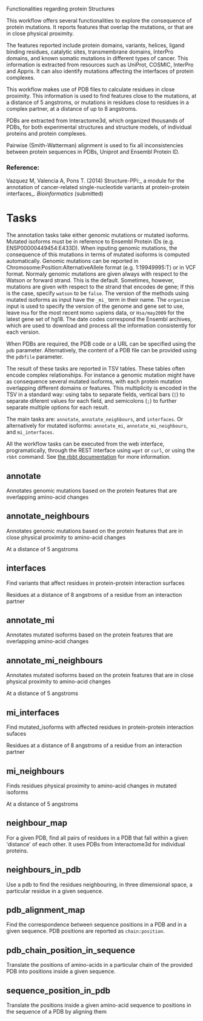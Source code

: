 Functionalities regarding protein Structures

This workflow offers several functionalities to explore the consequence of
protein mutations. It reports features that overlap the mutations, or that are
in close physical proximity. 

The features reported include protein domains, variants, helices, ligand
binding residues, catalytic sites, transmembrane domains, InterPro domains, and
known somatic mutations in different types of cancer. This information is
extracted from resources such as UniProt, COSMIC, InterPro and Appris. It can
also identify mutations affecting the interfaces of protein complexes.

This workflow makes use of PDB files to calculate residues in close proximity.
This information is used to find features close to the mutations, at a distance
of 5 angstroms, or mutations in residues close to residues in a complex partner,
at a distance of up to 8 angstroms. 

PDBs are extracted from Interactome3d, which organized thousands of PDBs,
for both experimental structures and structure models, of individual
proteins and protein complexes.

Pairwise (Smith-Watterman) alignment is used to fix all inconsistencies between
protein sequences in PDBs, Uniprot and Ensembl Protein ID.

### Reference:

Vazquez M, Valencia A, Pons T. (2014) Structure-PPi:_ a module for the
annotation of cancer-related single-nucleotide variants at protein-protein
interfaces_. *Bioinformatics* (submitted)

# Tasks

The annotation tasks take either genomic mutations or mutated isoforms. Mutated
isoforms must be in reference to Ensembl Protein IDs (e.g.
ENSP00000449454:E433D). When inputing genomic mutations, the consequence of
this mutations in terms of mutated isoforms is computed automatically. Genomic
mutations can be reported in Chromosome:Position:AlternativeAllele format (e.g.
1:19949995:T) or in VCF format. Normaly genomic mutations are given always with
respect to the Watson or forward strand. This is the default. Sometimes,
however, mutations are given with respect to the strand that encodes de gene;
If this is the case, specify `watson` to be `false`. The version of the methods
using mutated isoforms as input have the `_mi_` term in their name. The
`organism` input is used to specify the version of the genome and gene set to
use, leave `Hsa` for the most recent `H`omo `sa`piens data, or `Hsa/may2009`
for the latest gene set of hg18. The date codes correspond the Ensembl
archives, which are used to download and process all the information
consistently for each version.

When PDBs are required, the PDB code or a URL can be specified using the `pdb`
parameter. Alternatively, the content of a PDB file can be provided using the
`pdbfile` parameter.

The result of these tasks are reported in TSV tables. These tables often encode
complex relationships. For instance a genomic mutation might have as
consequence several mutated isoforms, with each protein mutation overlapping
different domains or features. This multiplicity is encoded in the TSV in a
standard way: using tabs to separate fields, vertical bars (`|`) to separate
diferent values for each field, and semicolons (`;`) to further separate
multiple options for each result.

The main tasks are: `annotate`, `annotate_neighbours`, and `interfaces`. 
Or alternatively for mutated isoforms: `annotate_mi`, `annotate_mi_neighbours`, 
and `mi_interfaces`. 

All the workflow tasks can be executed from the web interface, programatically,
through the REST interface using `wget` or `curl`, or using the `rbbt` command.
See [the rbbt documentation](http://mikisvaz.github.io/rbbt/) for more
information.

## annotate

Annotates genomic mutations based on the protein features that are overlapping
amino-acid changes

## annotate_neighbours

Annotates genomic mutations based on the protein features that are in close
physical proximity to amino-acid changes

At a distance of 5 angstroms 

## interfaces

Find variants that affect residues in protein-protein interaction surfaces

Residues at a distance of 8 angstroms of a residue from an interaction partner

## annotate_mi

Annotates mutated isoforms based on the protein features that are overlapping
amino-acid changes

## annotate_mi_neighbours

Annotates mutated isoforms based on the protein features that are in close
physical proximity to amino-acid changes

At a distance of 5 angstroms 

## mi_interfaces

Find mutated_isoforms with affected residues in protein-protein interaction sufaces

Residues at a distance of 8 angstroms of a residue from an interaction partner

## mi_neighbours

Finds residues physical proximity to amino-acid changes in mutated isoforms

At a distance of 5 angstroms 

## neighbour_map

For a given PDB, find all pairs of residues in a PDB that fall within a given
'distance' of each other. It uses PDBs from Interactome3d for individual
proteins.

## neighbours_in_pdb

Use a pdb to find the residues neighbouring, in three dimensional space, a
particular residue in a given sequence. 

## pdb_alignment_map

Find the correspondence between sequence positions in a PDB and in a given
sequence. PDB positions are reported as `chain:position`.

## pdb_chain_position_in_sequence

Translate the positions of amino-acids in a particular chain of the provided
PDB into positions inside a given sequence.

## sequence_position_in_pdb

Translate the positions inside a given amino-acid sequence to positions in the
sequence of a PDB by aligning them

